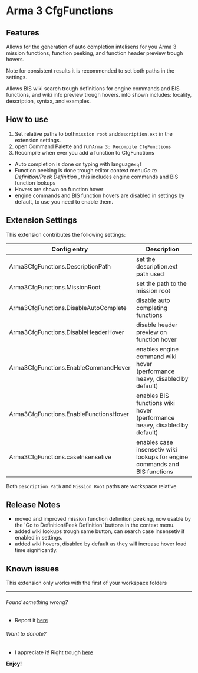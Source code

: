 # Arma 3 CfgFunctions

## Features

Allows for the generation of auto completion intelisens for you Arma 3 mission functions, function peeking, and function header preview trough hovers.

Note for consistent results it is recommended to set both paths in the settings.

Allows BIS wiki search trough definitions for engine commands and BIS functions, and wiki info preview trough hovers. info shown includes: locality, description, syntax, and examples.

## How to use

1. Set relative paths to both`mission root` and`description.ext` in the extension settings.
2. open Command Palette and run`Arma 3: Recompile CfgFunctions`
3. Recompile when ever you add a function to CfgFunctions

* Auto completion is done on typing with language`sqf`
* Function peeking is done trough editor context menu*Go to Definition/Peek Definition* , this includes engine commands and BIS function lookups
* Hovers are shown on function hover
* engine commands and BIS function hovers are disabled in settings by default, to use you need to enable them.

## Extension Settings

This extension contributes the following settings:

| Config entry | Description |
| - | - |
| Arma3CfgFunctions.DescriptionPath | set the description.ext path used |
| Arma3CfgFunctions.MissionRoot | set the path to the mission root |
| Arma3CfgFunctions.DisableAutoComplete | disable auto completing functions |
| Arma3CfgFunctions.DisableHeaderHover | disable header preview on function hover |
| Arma3CfgFunctions.EnableCommandHover | enables engine command wiki hover (performance heavy, disabled by default) |
| Arma3CfgFunctions.EnableFunctionsHover | enables BIS functions wiki hover (performance heavy, disabled by default) |
| Arma3CfgFunctions.caseInsensetive | enables case insensetiv wiki lookups for engine commands and BIS functions |

Both `Description Path` and `Mission Root` paths are workspace relative

## Release Notes

* moved and improved mission function definition peeking, now usable by the 'Go to Definition/Peek Definition' buttons in the context menu.
* added wiki lookups trough same button, can search case insensetiv if enabled in settings.
* added wiki hovers, disabled by default as they will increase hover load time significantly.

## Known issues

This extension only works with the first of your workspace folders

---

###### Found something wrong?

* Report it [here](https://github.com/HakonRydland/Arma3CfgFunctions/issues)

###### Want to donate?

* I appreciate it! Right trough [here](https://ko-fi.com/hakonrydland)

**Enjoy!**
